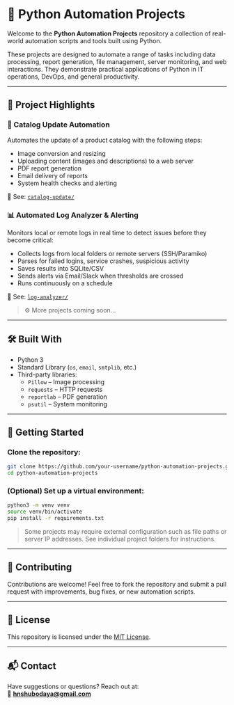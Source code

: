 # 🐍 Python Automation Projects

Welcome to the **Python Automation Projects** repository a collection of real-world automation scripts and tools built using Python.

These projects are designed to automate a range of tasks including data processing, report generation, file management, server monitoring, and web interactions. They demonstrate practical applications of Python in IT operations, DevOps, and general productivity.

---

## 📁 Project Highlights

### 🔄 Catalog Update Automation
Automates the update of a product catalog with the following steps:
- Image conversion and resizing
- Uploading content (images and descriptions) to a web server
- PDF report generation
- Email delivery of reports
- System health checks and alerting

📂 See: [`catalog-update/`](./Automate-Update-to-Catalog/Readme.md)


### 📊 Automated Log Analyzer & Alerting
Monitors local or remote logs in real time to detect issues before they become critical:
- Collects logs from local folders or remote servers (SSH/Paramiko)
- Parses for failed logins, service crashes, suspicious activity
- Saves results into SQLite/CSV
- Sends alerts via Email/Slack when thresholds are crossed
- Runs continuously on a schedule

📂 See: [`log-analyzer/`](./Automated_log_analyzer/Readme.md)

> ⚙️ More projects coming soon...

---

## 🛠️ Built With

- Python 3
- Standard Library (`os`, `email`, `smtplib`, etc.)
- Third-party libraries:
  - `Pillow` – Image processing
  - `requests` – HTTP requests
  - `reportlab` – PDF generation
  - `psutil` – System monitoring

---

## 🚀 Getting Started

### Clone the repository:
```bash
git clone https://github.com/your-username/python-automation-projects.git
cd python-automation-projects
```

### (Optional) Set up a virtual environment:
```bash
python3 -m venv venv
source venv/bin/activate
pip install -r requirements.txt
```

> Some projects may require external configuration such as file paths or server IP addresses. See individual project folders for instructions.

---

## 🤝 Contributing

Contributions are welcome! Feel free to fork the repository and submit a pull request with improvements, bug fixes, or new automation scripts.

---

## 📜 License

This repository is licensed under the [MIT License](LICENSE).

---

## 📬 Contact

Have suggestions or questions? Reach out at:  
📮 **hnshubodaya@gmail.com**
